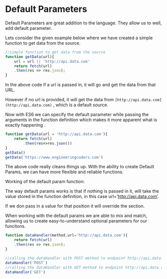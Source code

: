 # Default Parameters

Default Parameters are great addition to the language. They allow us to well, add default parameter.

Lets consider the given example below where we have created a simple function to get data from the source.

```jsx
//simple function to get data from the source
function getData(url){
    url = url || 'http://api.data.com'
    return fetch(url)
    .then(res => res.json);
}
```

In the above code if a url is passed in, it will go and get the data from that URL.

However if no url is provided, it will get the data from `[http://api.data.com](http://api.data.com)` , which is a default source.

Now with ES6 we can specify the default parameter while passing the arguments in the function definition which makes it more apparent what is exactly happening .

```jsx
function getData(url = 'http://api.data.com'){
    return fetch(url)
        .then(res=>res.json())
}
getData()
getData('https://www.engineeringcoders.com')
```

The above code really cleans things up. With the ability to create Default Params, we can have more flexible and reliable functions.

Working of the default param function:

The way default params works is that if nothing is passed in it, will take the value stored in the function definition, in this case url=’http://api.data.com’. 

If we don pass in a value for that position it will override the section.

When working with the default params we are able to mix and match, allowing us to create easy-to-understand optional parameters for our funcitons.

```jsx
function dataHandler(method,url='http://api.data.com'){
    return fetch(url)
    .then(res => res.json);
}

//calling the dataHandler with POST method to endpoint http://api.data.com
dataHandler('POST')
//calling the dataHandler with GET method to endpoint http://api.data.com
dataHandler('GET')
```